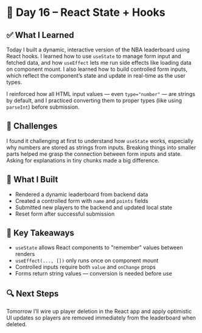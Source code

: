 # 📅 Day 16 – React State + Hooks

## ✅ What I Learned

Today I built a dynamic, interactive version of the NBA leaderboard using React hooks. I learned how to use `useState` to manage form input and fetched data, and how `useEffect` lets me run side effects like loading data on component mount. I also learned how to build controlled form inputs, which reflect the component’s state and update in real-time as the user types.

I reinforced how all HTML input values — even `type="number"` — are strings by default, and I practiced converting them to proper types (like using `parseInt`) before submission.

## 🚧 Challenges

I found it challenging at first to understand how `useState` works, especially why numbers are stored as strings from inputs. Breaking things into smaller parts helped me grasp the connection between form inputs and state. Asking for explanations in tiny chunks made a big difference.

## 🚀 What I Built

- Rendered a dynamic leaderboard from backend data
- Created a controlled form with `name` and `points` fields
- Submitted new players to the backend and updated local state
- Reset form after successful submission

## 🧠 Key Takeaways

- `useState` allows React components to "remember" values between renders
- `useEffect(..., [])` only runs once on component mount
- Controlled inputs require both `value` and `onChange` props
- Forms return string values — conversion is needed before use

## 🔍 Next Steps

Tomorrow I’ll wire up player deletion in the React app and apply optimistic UI updates so players are removed immediately from the leaderboard when deleted.
